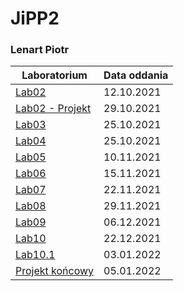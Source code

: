 # JiPP2
### Lenart Piotr

| Laboratorium | Data oddania |
| --- | --- |
| [Lab02](https://github.com/LenartPiotr/JiPP2/tree/Lab02) | 12.10.2021 |
| [Lab02 - Projekt](https://github.com/LenartPiotr/JiPP2/tree/Lab02-Projekt) | 29.10.2021 |
| [Lab03](https://github.com/LenartPiotr/JiPP2/tree/Lab03-wisielec) | 25.10.2021 |
| [Lab04](https://github.com/LenartPiotr/JiPP2/tree/Lab04) | 25.10.2021 |
| [Lab05](https://github.com/LenartPiotr/JiPP2/tree/Lab05) | 10.11.2021 |
| [Lab06](https://github.com/LenartPiotr/JiPP2/tree/Lab06) | 15.11.2021 |
| [Lab07](https://github.com/LenartPiotr/JiPP2/tree/Lab07) | 22.11.2021 |
| [Lab08](https://github.com/LenartPiotr/JiPP2/tree/Lab08) | 29.11.2021 |
| [Lab09](https://github.com/LenartPiotr/JiPP2/tree/Lab09) | 06.12.2021 |
| [Lab10](https://github.com/LenartPiotr/JiPP2/tree/Lab10) | 22.12.2021 |
| [Lab10.1](https://github.com/LenartPiotr/JiPP2/tree/10_1) | 03.01.2022 |
| [Projekt końcowy](https://github.com/LenartPiotr/JiPP2/tree/ProjektKoncowy) | 05.01.2022 |
